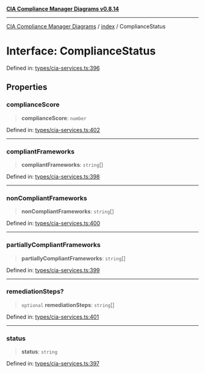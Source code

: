 [**CIA Compliance Manager Diagrams v0.8.14**](../../README.md)

***

[CIA Compliance Manager Diagrams](../../modules.md) / [index](../README.md) / ComplianceStatus

# Interface: ComplianceStatus

Defined in: [types/cia-services.ts:396](https://github.com/Hack23/cia-compliance-manager/blob/257dd569f432a46611a1746c832a7e3d29232229/src/types/cia-services.ts#L396)

## Properties

### complianceScore

> **complianceScore**: `number`

Defined in: [types/cia-services.ts:402](https://github.com/Hack23/cia-compliance-manager/blob/257dd569f432a46611a1746c832a7e3d29232229/src/types/cia-services.ts#L402)

***

### compliantFrameworks

> **compliantFrameworks**: `string`[]

Defined in: [types/cia-services.ts:398](https://github.com/Hack23/cia-compliance-manager/blob/257dd569f432a46611a1746c832a7e3d29232229/src/types/cia-services.ts#L398)

***

### nonCompliantFrameworks

> **nonCompliantFrameworks**: `string`[]

Defined in: [types/cia-services.ts:400](https://github.com/Hack23/cia-compliance-manager/blob/257dd569f432a46611a1746c832a7e3d29232229/src/types/cia-services.ts#L400)

***

### partiallyCompliantFrameworks

> **partiallyCompliantFrameworks**: `string`[]

Defined in: [types/cia-services.ts:399](https://github.com/Hack23/cia-compliance-manager/blob/257dd569f432a46611a1746c832a7e3d29232229/src/types/cia-services.ts#L399)

***

### remediationSteps?

> `optional` **remediationSteps**: `string`[]

Defined in: [types/cia-services.ts:401](https://github.com/Hack23/cia-compliance-manager/blob/257dd569f432a46611a1746c832a7e3d29232229/src/types/cia-services.ts#L401)

***

### status

> **status**: `string`

Defined in: [types/cia-services.ts:397](https://github.com/Hack23/cia-compliance-manager/blob/257dd569f432a46611a1746c832a7e3d29232229/src/types/cia-services.ts#L397)
